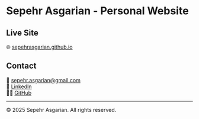 # Sepehr Asgarian - Personal Website

## Live Site

🌐 [sepehrasgarian.github.io](https://sepehrasgarian.github.io)

## Contact

📧 sepehr.asgarian@gmail.com  
💼 [LinkedIn](https://linkedin.com/in/sepehr-asgarian)  
👨‍💻 [GitHub](https://github.com/sepehrasgarian)

---

© 2025 Sepehr Asgarian. All rights reserved.
